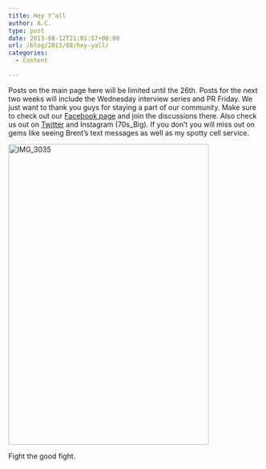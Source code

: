 ```yaml
---
title: Hey Y’all
author: A.C.
type: post
date: 2013-08-12T21:01:57+00:00
url: /blog/2013/08/hey-yall/
categories:
  - Content

---
```

Posts on the main page here will be limited until the 26th. Posts for the next two weeks will include the Wednesday interview series and PR Friday. We just want to thank you guys for staying a part of our community. Make sure to check out our [Facebook page][1] and join the discussions there. Also check us out on [Twitter][2] and Instagram (70s_Big). If you don&#8217;t you will miss out on gems like seeing Brent&#8217;s text messages as well as my spotty cell service.
  
</b>
  
[<img data-attachment-id="9552" data-permalink="/blog/2013/08/hey-yall/img_3035/" data-orig-file="/2013/08/IMG_3035.png" data-orig-size="640,960" data-comments-opened="1" data-image-meta="{&quot;aperture&quot;:&quot;0&quot;,&quot;credit&quot;:&quot;&quot;,&quot;camera&quot;:&quot;&quot;,&quot;caption&quot;:&quot;&quot;,&quot;created_timestamp&quot;:&quot;0&quot;,&quot;copyright&quot;:&quot;&quot;,&quot;focal_length&quot;:&quot;0&quot;,&quot;iso&quot;:&quot;0&quot;,&quot;shutter_speed&quot;:&quot;0&quot;,&quot;title&quot;:&quot;&quot;}" data-image-title="IMG_3035" data-image-description="" data-medium-file="/2013/08/IMG_3035-133x200.png" data-large-file="/2013/08/IMG_3035-400x600.png" src="/2013/08/IMG_3035-400x600.png" alt="IMG_3035" width="400" height="600" class="aligncenter size-large wp-image-9552" srcset="/2013/08/IMG_3035-400x600.png 400w, /2013/08/IMG_3035-100x150.png 100w, /2013/08/IMG_3035-133x200.png 133w, /2013/08/IMG_3035-200x300.png 200w, /2013/08/IMG_3035.png 640w" sizes="(max-width: 400px) 100vw, 400px" />][3]
  
</b>
  
Fight the good fight.

 [1]: https://www.facebook.com/70sBig
 [2]: https://twitter.com/70sBig
 [3]: /2013/08/IMG_3035.png